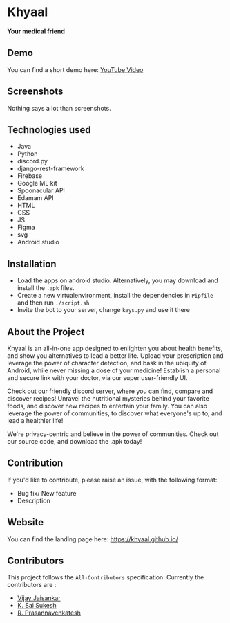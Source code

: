 # Khyaal

<b>Your medical friend</b>

## Demo

You can find a short demo here: [YouTube Video](https://youtu.be/yOQAZQm1IU0)


## Screenshots

Nothing says a lot than screenshots.


## Technologies used

* Java
* Python
* discord.py
* django-rest-framework
* Firebase
* Google ML kit 
* Spoonacular API
* Edamam API 
* HTML
* CSS
* JS
* Figma
* svg
* Android studio



## Installation

* Load the apps on android studio. Alternatively, you may download and install the ```.apk``` files.
* Create a new virtualenvironment, install the dependencies in ```Pipfile``` and then run ```./script.sh```
* Invite the bot to your server, change ```keys.py``` and use it there

## About the Project

Khyaal is an all-in-one app designed to enlighten you about health benefits, and show you alternatives to lead a better life.
Upload your prescription and leverage the power of character detection, and bask in the ubiquity of Android, while never missing a dose of your medicine!
Establish a personal and secure link with your doctor, via our super user-friendly UI.


Check out our friendly discord server, where you can find, compare and discover recipes!
Unravel the nutritional mysteries behind your favorite foods, and discover new recipes to entertain your family.
You can also leverage the power of communities, to discover what everyone's up to, and lead a healthier life!


We're privacy-centric and believe in the power of communities. Check out our source code, and download the .apk today! 


## Contribution 

If you'd like to contribute, please raise an issue, with the following format:
* Bug fix/ New feature 
* Description


## Website

You can find the landing page here: https://khyaal.github.io/

## Contributors

This project follows the ```All-Contributors``` specification:
Currently the contributors are :
* [Vijay Jaisankar](https://github.com/vijay-jaisankar)
* [K. Sai Sukesh](https://github.com/saisukesh04)
* [R. Prasannavenkatesh](https://github.com/hanzohasashi33)
 
